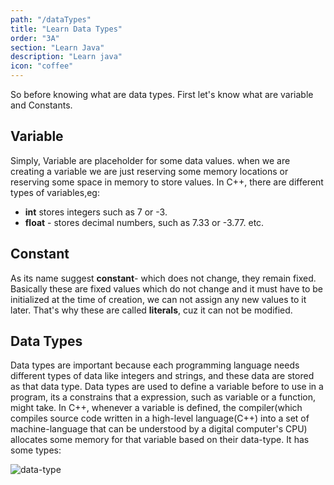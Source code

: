 ```yaml
---
path: "/dataTypes"
title: "Learn Data Types"
order: "3A"
section: "Learn Java"
description: "Learn java"
icon: "coffee"
---
```


So before knowing what are data types. First let's know what are variable and Constants.

## Variable

Simply, Variable are placeholder for some data values. when we are creating a variable we are just
reserving some memory
locations or reserving some space in memory to store values. In C++, there are different types of variables,eg:

- **int** stores integers such as 7 or -3.
- **float** - stores decimal numbers, such as 7.33 or -3.77.
  etc.

## Constant

As its name suggest **constant**- which does not change, they remain fixed. Basically these are fixed values which
do not change and it must have to be initialized at the time of creation, we can not assign any new values to
it later. That's why these are called **literals**, cuz it can not be modified.

## Data Types

Data types are important because each programming language needs different types of data like integers and
strings, and these data are stored as that data type. Data types are used to define a variable before to use in a
program, its a constrains that a expression, such as variable or a function, might take.
In C++, whenever a variable is defined, the compiler(which compiles source code written in a high-level language(C++)
into a set of machine-language that can be understood by a digital computer's CPU) allocates some memory for that
variable based on their data-type. It has some types:

![data-type](./images/t.jpg)
